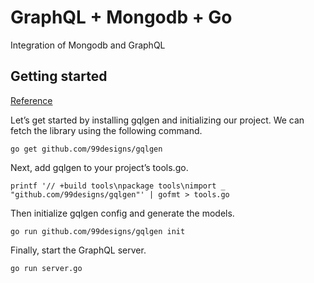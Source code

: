# GraphQL + Mongodb + Go

Integration of Mongodb and GraphQL


## Getting started

[Reference](https://www.apollographql.com/blog/graphql/golang/using-graphql-with-golang/)

Let’s get started by installing gqlgen and initializing our project. We can fetch the library using the following command.

```shell
go get github.com/99designs/gqlgen
```

Next, add gqlgen to your project’s tools.go.

```shell
printf '// +build tools\npackage tools\nimport _ "github.com/99designs/gqlgen"' | gofmt > tools.go
```

Then initialize gqlgen config and generate the models.

```shell
go run github.com/99designs/gqlgen init
```

Finally, start the GraphQL server.
```shell
go run server.go
```
